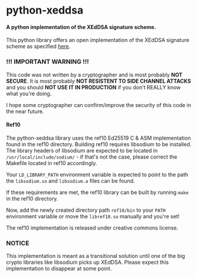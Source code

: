 # python-xeddsa
#### A python implementation of the XEdDSA signature scheme.

This python library offers an open implementation of the XEdDSA signature scheme as specified [here](https://signal.org/docs/specifications/xeddsa/).

### !!! IMPORTANT WARNING !!!
This code was not written by a cryptographer and is most probably **NOT SECURE**.
It is most probably **NOT RESISTENT TO SIDE CHANNEL ATTACKS** and you should **NOT USE IT IN PRODUCTION** if you don't REALLY know what you're doing.

I hope some cryptographer can confirm/improve the security of this code in the near future.

#### Ref10
The python-xeddsa library uses the ref10 Ed25519 C & ASM implementation found in the ref10 directory.
Building ref10 requires libsodium to be installed.
The library headers of libsodium are expected to be located in `/usr/local/include/sodium/` - if that's not the case, please correct the Makefile located in ref10 accordingly.

Your `LD_LIBRARY_PATH` environment variable is expected to point to the path the `libsodium.so` and `libsodium.a` files can be found.

If these requirements are met, the ref10 library can be built by running `make` in the ref10 directory.

Now, add the newly created directory path `ref10/bin` to your `PATH` environment variable or move the `libref10.so` manually and you're set!

The ref10 implementation is released under creative commons license.

### NOTICE
This implementation is meant as a transitional solution until one of the big crypto libraries like libsodium picks up XEdDSA.
Please expect this implementation to disappear at some point.
